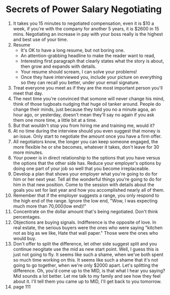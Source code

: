 # Secrets of Power Salary Negotiating

1. It takes you 15 minutes to negotiated compensation, even it is $10 a week, if you're with the company for another 5 years, it is $2600 in 15 mins. Negotiating an increase in pay with your boss really is the highest and best use of your time.
2. Resume
    - It's OK to have a long resume, but not boring one.
    - An attention-grabbing headline to make the reader want to read, 
    - Interesting first paragraph that clearly states what the story is about, then grow and expands with details.
    - Your resume should scream, I can solve your problems!
    - Once they have interviewed you, include your picture on everything so they can recall you better, under your email signature.
3. Treat everyone you meet as if they are the most important person you'll meet that day.
4. The next time you're convinced that somone will never change his mind, think of those tugboats nudging that huge oil tanker around. People do change their minds, just because they told you no a minute agoa, an hour ago, or yesterday, doesn't mean they'll say no again if you ask them one more time, a little bit at a time. 
5. But that wouldn't stop you from hiring me and training me, would it?
6. At no time during the interview should you even suggest that money is an issue. Only start to negotiate the amount once you have a firm offer. 
7. All negotiators know, the longer you can keep someone engaged, the more flexible he or she becomes, whatever it takes, don't leave for 30 more minutes. 
8. Your power is in direct relationship to the options that you have versus the options that the other side has. Reduce your employer's options by doing one part of your job so well that you become irreplaceable. 
9. Develop a plan that shows your employer what you're going to do for him or her next year. Tell all the wonderful things you're going to do for him in that new position. Come to the session with details about the goals you set for last year and how you accomplished nearly all of them. 
10. Remember that if the employer suggests a range, you only respond to the high end of the range. Ignore the low end, "Wow, I was expecting much more than 70,000(low end)!"
11. Concentrate on the dollar amount that's being negotiated. Don't think percentages. 
12. Objections are buying signals. Indifference is the opposite of love. In real estate, the serious buyers were the ones who were saying "kitchen not as big as we like, Hate that wall paper." Those were the ones who would buy.
13. Don't offer to split the difference, let other side suggest split and you continue neogitate use the mid as new start point. Well, I guess this is just not going to fly. It seems like such a shame, when we've both spent so much time working on this. It seems like such a shame that it's not going to go together, when we're only $2000 apart. Let's splitting the difference. Oh, you'd come up to the MID, is that what I hear you saying? Mid sounds a lot better. Let me talk to my family and see how they feel about it. I'll tell them you came up to MID, I'll get back to you tomorrow. 
14. page 111
